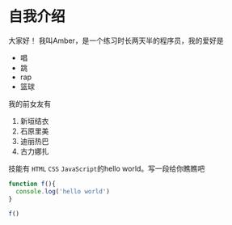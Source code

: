 # 自我介绍

大家好！ 我叫Amber，是一个练习时长两天半的程序员，我的爱好是 

* 唱
* 跳
* rap
* 篮球

我的前女友有

1. 新垣结衣
2. 石原里美
3. 迪丽热巴
4. 古力娜扎

技能有 `HTML` `CSS` `JavaScript`的hello world。写一段给你瞧瞧吧

```javascript
function f(){
  console.log('hello world')
}

f()
```
